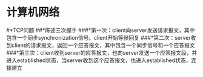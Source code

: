 计算机网络
===
#*TCP问题
  ##*陈述三次握手
    ###*第一次：client向server发送请求报文，其中包含一个同步synchronization信号。client开始等候回复
    ###*第二次：server收到client的请求报文，返回一个应答报文，其中包含一个同步信号和一个应答报文
    ###*第三次：client收到server的应答报文，也向server发送一个应答报文段，并进入established状态，当server收到这个应答报文，也进入established状态，连接建立
